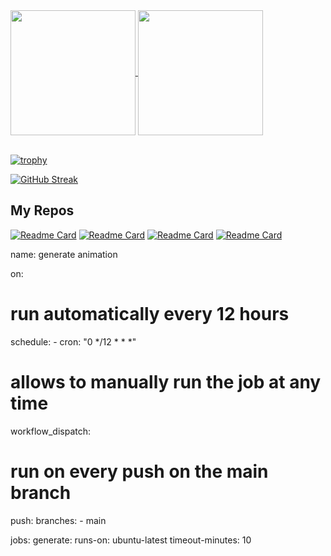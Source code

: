 <a href="https://github.com/theritikkk">
  <img height=200 align="center" src="https://github-readme-stats.vercel.app/api?username=theritikkk&theme=radical" />
</a>
<a href="https://github.com/theritikkk">
  <img height=200 align="center" src="https://github-readme-stats.vercel.app/api/top-langs?username=theritikkk&layout=compact&langs_count=8&card_width=320&theme=radical" />
</a>
<br><br>

[![trophy](https://github-profile-trophy.vercel.app/?username=theritikkk&theme=radical&title=-Issues)](https://github.com/theritikkk)

[![GitHub Streak](https://github-readme-streak-stats.herokuapp.com/?user=theritikkk&theme=radical)](https://github.com/theritikkk)



## My Repos

[![Readme Card](https://github-readme-stats.vercel.app/api/pin/?username=theritikkk&repo=AI-ChatBot&theme=radical)](https://github.com/theritikkk/AI-ChatBot) [![Readme Card](https://github-readme-stats.vercel.app/api/pin/?username=theritikkk&repo=KinoFlow&theme=radical)](https://github.com/tejasnasa/KinoFlow)
[![Readme Card](https://github-readme-stats.vercel.app/api/pin/?username=theritikkk&repo=YelpCamp&theme=radical)](https://github.com/theritikkk/YelpCamp) [![Readme Card](https://github-readme-stats.vercel.app/api/pin/?username=theritikkk&repo=Login-Page&theme=radical)](https://github.com/tejasnasa/Login-Page)

name: generate animation

on:
  # run automatically every 12 hours
  schedule:
    - cron: "0 */12 * * *" 
  
  # allows to manually run the job at any time
  workflow_dispatch:
  
  # run on every push on the main branch
  push:
    branches:
    - main
    
  

jobs:
  generate:
    runs-on: ubuntu-latest
    timeout-minutes: 10
  
